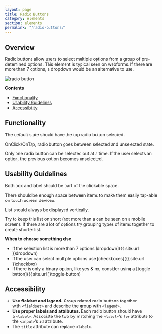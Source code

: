 ```yaml
---
layout: page
title: Radio Buttons
category: elements
section: elements
permalink: "/radio-buttons/"
---
```


## Overview
Radio buttons allow users to select multiple options from a group of pre-detemined options. This element is typical seen on webforms. If there are more than 7 options, a dropdown would be an alternative to use.

![radio button](../assets/img/forms/radio_button.png "Radio Button")

**Contents**
- [Functionality](#functionality)
- [Usability Guidelines](#usability)
- [Accessibility](#accessibility)

<a name="functionality"></a>
## Functionality
The default state should have the top radio button selected.

OnClick/OnTap, radio button goes between selected and unselected state.

Only one radio button can be selected out at a time. If the user selects an option, the previous option becomes unselected.

<a name="usability"></a>
## Usability Guidelines
Both box and label should be part of the clickable space.

There should be enough space between items to make them easily tap-able on touch screen devices.

List should always be displayed vertically.

Try to keep this list on short (not more than a can be seen on a mobile screen). If there are a lot of options try grouping types of items together to create shorter list.

**When to choose something else**
- If the selection list is more than 7 options  [dropdown]({{ site.url }}dropdown)
- If the user can select multiple options use [checkboxes]({{ site.url }}checkbox)
- If there is only a binary option, like yes & no, consider using a [toggle button]({{ site.url }}toggle-button)

<a name="accessibility"></a>
## Accessibility
- **Use fieldset and legend.** Group related radio buttons together with `<fieldset>` and describe the group with `<legend>`.
- **Use proper labels and attributes.** Each radio button should have a `<label>`. Associate the two by matching the `<label>`’s `for` attribute to the `<input>`’s `id` attribute.
- The `title` attribute can replace `<label>`.
